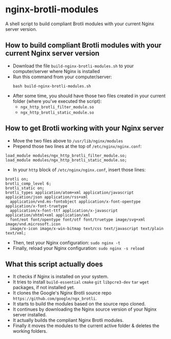# nginx-brotli-modules
A shell script to build compliant Brotli modules with your current Nginx server version.

## How to build compliant Brotli modules with your current Nginx server version
- Download the file ``build-nginx-brotli-modules.sh`` to your computer/server where Nginx is installed
- Run this command from your computer/server:
  ```
  bash build-nginx-brotli-modules.sh
  ```
- After some time, you should have those two files created in your current folder (where you've executed the script):
  - ``ngx_http_brotli_filter_module.so``
  - ``ngx_http_brotli_static_module.so``
 
## How to get Brotli working with your Nginx server
- Move the two files above to ``/usr/lib/nginx/modules``
- Prepend those two lines at the top of ``/etc/nginx/nginx.conf``:
```
load_module modules/ngx_http_brotli_filter_module.so;
load_module modules/ngx_http_brotli_static_module.so;
```
- In your ``http`` block of ``/etc/nginx/nginx.conf``, insert those lines:
```
brotli on;
brotli_comp_level 6;
brotli_static on;
brotli_types application/atom+xml application/javascript application/json application/rss+xml
  application/vnd.ms-fontobject application/x-font-opentype application/x-font-truetype
  application/x-font-ttf application/x-javascript application/xhtml+xml application/xml
  font/eot font/opentype font/otf font/truetype image/svg+xml image/vnd.microsoft.icon
  image/x-icon image/x-win-bitmap text/css text/javascript text/plain text/xml;
```
- Then, test your Nginx configuration: ``sudo nginx -t``
- Finally, reload your Nginx configuration: ``sudo nginx -s reload``

## What this script actually does
- It checks if Nginx is installed on your system.
- It tries to install ``build-essential`` ``cmake`` ``git`` ``libpcre3-dev`` ``tar`` ``wget`` packages, if not installed yet.
- It clones the Google's Nginx Brotli source repo ``https://github.com/google/ngx_brotli``.
- It starts to build the modules based on the source repo cloned.
- It continues by downloading the Nginx source version of your Nginx server installed.
- It actually builds the compliant Nginx Brotli modules.
- Finally it moves the modules to the current active folder & deletes the working folders.
